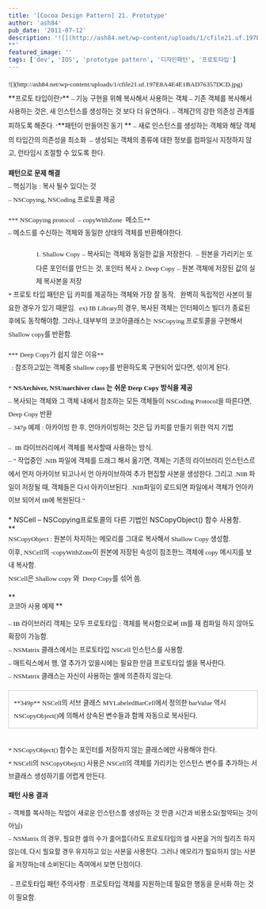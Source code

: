 ```yaml
---
title: '[Cocoa Design Pattern] 21. Prototype'
author: 'ash84'
pub_date: '2011-07-12'
description: '![](http://ash84.net/wp-content/uploads/1/cfile21.uf.197E8A4E4E1BAD76357DCD.jpg)
**'
featured_image: ''
tags: ['dev', 'IOS', 'prototype pattern', '디자인패턴', '프로토타입']
---
```



<div></div><div style="line-height: 2; "><span style="font-size: 10pt; "><span style="font-family: Dotum; ">![](http://ash84.net/wp-content/uploads/1/cfile21.uf.197E8A4E4E1BAD76357DCD.jpg)</span></span>

</div><div style="line-height: 2; ">**<span style="font-size: 10pt; "><span style="font-family: Dotum; ">프로토 타입이란?</span></span>**  
<span style="font-size: 10pt; "><span style="font-family: Dotum; ">– 기능 구현을 위해 복사해서 사용하는 객체 </span></span>  
<span style="font-size: 10pt; "><span style="font-family: Dotum; ">– 기존 객체를 복사해서 사용하는 것은, 새 인스턴스를 생성하는 것 보다 더 유연하다. </span></span>  
<span style="font-size: 10pt; "><span style="font-family: Dotum; ">– 객체간의 강한 의존성 관계를 피하도록 해준다. ‘</span></span>**<span style="font-size: 10pt; "><span style="font-family: Dotum; ">패턴이 만들어진 동기 </span></span>**  
<span style="font-size: 10pt; "><span style="font-family: Dotum; ">– 새로 인스턴스를 생성하는 객체와 해당 객체의 타입간의 의존성을 최소화 </span></span>  
<span style="font-size: 10pt; "><span style="font-family: Dotum; ">– 생성되는 객체의 종류에 대한 정보를 컴파일시 지정하지 않고, 런타임시 조절할 수 있도록 한다. </span></span>

**<span style="font-size: 10pt; "><span style="font-family: Dotum; ">패턴으로 문제 해결</span></span>**  
<span style="font-size: 10pt; "><span style="font-family: Dotum; ">– 핵심기능 : 복사 될수 있다는 것 </span></span>  
<span style="font-size: 10pt; "><span style="font-family: Dotum; ">– NSCopying, NSCoding 프로토콜 제공</span></span>

<span style="font-size: 10pt; "><span style="font-family: Dotum; ">*** NSCopying protocol  – copyWithZone  메소드**</span></span>  
<span style="font-size: 10pt; "><span style="font-family: Dotum; ">– 메소드를 수신하는 객체와 동일한 상태의 객체를 반환해야한다. </span></span>

</div><div style="line-height: 2; margin-left: 4em; "><span style="font-size: 10pt; "><span style="font-family: Dotum; ">1. Shallow Copy</span></span>  
<span style="font-size: 10pt; "><span style="font-family: Dotum; ">– 복사되는 객체와 동일한 값을 저장한다. </span></span>  
<span style="font-size: 10pt; "><span style="font-family: Dotum; ">– 원본을 가리키는 또 다른 포인터를 만드는 것, 포인터 복사 </span></span><span style="font-size: 10pt; "><span style="font-family: Dotum; ">2. Deep Copy</span></span>  
<span style="font-size: 10pt; "><span style="font-family: Dotum; ">– 원본 객체에 저장된 값의 실제 복사본을 저장  
</span></span>

</div><div>  
<span style="line-height: 2; font-size: 10pt; "><span style="font-family: Dotum; ">* 프로토 타입 패턴은 딥 카피를 제공하는 객체와 가장 잘 동작,  
   완벽히 독립적인 사본이 필요한 경우가 있기 때문임. </span></span>  
<span style="line-height: 2; font-size: 10pt; "><span style="font-family: Dotum; ">ex) IB Library의 경우, 복사된 객체는 인터페이스 빌더가 종료된 후에도 동작해야함. </span></span><span style="line-height: 2; font-size: 10pt; "><span style="font-family: Dotum; ">그러나, 대부부의 코코아클래스는 NSCopying 프로토콜을 구현해서 Shallow copy를 반환함. </span></span>

<span style="line-height: 2; font-size: 10pt; "><span style="font-family: Dotum; ">*** Deep Copy가 쉽지 않은 이유**  
   : 참조하고있는 객체중 Shallow copy를 반환하도록 구현되어 있다면, 섞이게 된다. </span></span>

<span style="line-height: 2; font-size: 10pt; "><span style="font-family: Dotum; ">*</span></span>**<span style="font-size: 10pt; "><span style="font-family: Dotum; "> NSArchiver, NSUnarchiver class 는 쉬운 Deep Copy 방식을 제공 </span></span>**  
<span style="line-height: 2; font-size: 10pt; "><span style="font-family: Dotum; ">– 복사되는 객체와 그 객체 내에서 참조하는 모든 객체들이 NSCoding Protocol을 따른다면, Deep Copy 반환</span></span>  
<span style="line-height: 2; font-size: 10pt; "><span style="font-family: Dotum; ">– 347p 예제 : 아카이빙 한 후, 언아카이빙하는 것은 딥 카피를 만들기 위한 억지 기법</span></span>

<span style="line-height: 2; font-size: 10pt; "><span style="font-family: Dotum; ">–  IB 라이브러리에서 객체를 복사할때 사용하는 방식. </span></span>  
<span style="line-height: 2; font-size: 10pt; "><span style="font-family: Dotum; ">– ” 작업중인 .NIB 파일에 객체를 드래그 해서 옮기면, 객체는 기존의 라이브러리 인스턴스르에서 먼저 아카이브 되고나서 언 아카이브하여 추가 편집할 사본을 생성한다. 그리고 .NIB 파일이 저장될 때, 객체들은 다시 아카이브된다. .NIB파일이 로드되면 파일에서 객체가 언아카이브 되어서 IB에 복원된다.”</span></span>

**<span style="font-size: 10pt; "><span style="font-family: Dotum; ">* NSCell – NSCopying프로토콜의 다른 기법인 NSCopyObject() 함수 사용함. </span></span>  
**  
<span style="line-height: 2; font-size: 10pt; "><span style="font-family: Dotum; ">NSCopyObject : 원본이 차지하는 메모리를 그대로 복사해서 Shallow Copy 생성함. </span></span>  
<span style="line-height: 2; font-size: 10pt; "><span style="font-family: Dotum; ">이후, NSCell의 -copyWithZone이 원본에 저장된 속성이 참조한느 객체에 copy 메시지를 보내 복사함. </span></span>  
<span style="line-height: 2; font-size: 10pt; "><span style="font-family: Dotum; ">NSCell은 Shallow copy 와  Deep Copy를 섞어 씀. </span></span>

**  
<span style="font-size: 10pt; "><span style="font-family: Dotum; ">코코아 사용 예제 </span></span>**

<span style="line-height: 2; font-size: 10pt; "><span style="font-family: Dotum; ">– IB 라이브러리 객체는 모두 프로토타입 : 객체를 복사함으로써 IB를 재 컴파일 하지 않아도 확장이 가능함. </span></span>  
<span style="line-height: 2; font-size: 10pt; "><span style="font-family: Dotum; ">– NSMatrix 클래스에서는 프로토타입 NSCell 인스턴스를 사용함. </span></span>  
<span style="line-height: 2; font-size: 10pt; "><span style="font-family: Dotum; ">– 매트릭스에서 행, 열 추가가 있을시에는 필요한 만큼 프로토타입 셀을 복사한다. </span></span>  
<span style="line-height: 2; font-size: 10pt; "><span style="font-family: Dotum; ">– NSMatrix 클래스는 자신이 사용하는 셀에 의존하지 않는다. </span></span>

<span style="line-height: 2; font-size: 10pt; "></span>

<div class="txc-textbox" style="line-height: 2; border-top-style: solid; border-right-style: solid; border-bottom-style: solid; border-left-style: solid; border-top-width: 1px; border-right-width: 1px; border-bottom-width: 1px; border-left-width: 1px; border-top-color: rgb(203, 203, 203); border-right-color: rgb(203, 203, 203); border-bottom-color: rgb(203, 203, 203); border-left-color: rgb(203, 203, 203); background-color: rgb(255, 255, 255); padding-top: 10px; padding-right: 10px; padding-bottom: 10px; padding-left: 10px; "><span style="font-size: 10pt; "><span style="font-family: Dotum; ">**349p**</span></span>  
<span style="font-size: 10pt; "><span style="font-family: Dotum; ">NSCell의 서브 클래스 </span></span><span style="font-size: 10pt; "><span style="font-family: Dotum; ">MYLabeledBarCell에서 정의한 barValue 역시 NSCopyObject()에 의해서 상속된 변수들과 함께 자동으로 복사된다.  </span></span>

</div><span style="line-height: 2; font-size: 10pt; "><span style="font-family: Dotum; "></span></span>

   
<span style="line-height: 2; font-size: 10pt; "><span style="font-family: Dotum; ">* NSCopyObject() 함수는 포인터를 저장하지 않는 클래스에만 사용해야 한다. </span></span>  
<span style="line-height: 2; font-size: 10pt; "><span style="font-family: Dotum; ">* NSCell의 NSCopyObejct() 사용은 NSCell의 객체를 가리키는 인스턴스 변수를 추가하는 서브클래스 생성하기를 어렵게 만든다. </span></span>

**<span style="font-size: 10pt; "><span style="font-family: Dotum; ">패턴 사용 결과</span></span>**

<div style="text-align: justify;line-height: 2; "><span style="font-family: Dotum; font-size: 13px; line-height: 26px; ">– 객체를 복사하는 작업이 새로운 인스턴스를 생성하는 것 만큼 시간과 비용소요(절약되는 것이 아님)</span></div><span style="font-family: Dotum; font-size: 13px; line-height: 26px; ">  
 – NSMatrix 의 경우, 필요한 셀의 수가 줄어들더라도 프로토타입의 셀 사본을 거의 릴리즈 하지 않는데, 다시 필요할 경우 유지하고 있는 사본을 사용한다. 그러나 메모리가 필요하지 않는 사본을 저장하는데 소비된다는 측며에서 보면 단점이다.</span>

 <span style="line-height: 2; font-size: 10pt; "><span style="font-family: Dotum; ">– 프로토타입 패턴 주의사항 : 프로토타입 객체를 지원하는데 필요한 행동을 문서화 하는 것이 필요함. </span></span>

</div>


